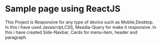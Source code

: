 # Sample page using ReactJS
  This Project is Responsive for any type of device such as Mobile,Desktop.
  In this i have used Javascript,CSS, Meadia-Query for make it responsive.
  In this i have created Side-Navbar, Cards for menu-item, header and paragraph.
  
  
